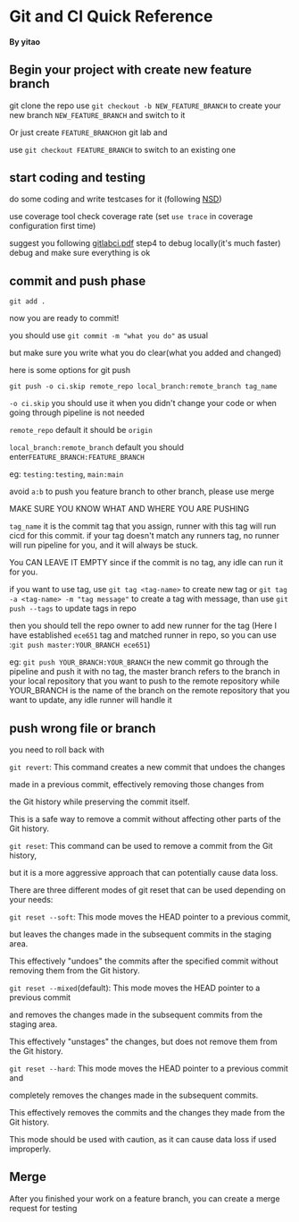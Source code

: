 Git and CI Quick Reference
======================================
#### By yitao
## Begin your project with create new feature branch

git clone the repo
use ```git checkout -b NEW_FEATURE_BRANCH``` to
create your new branch ```NEW_FEATURE_BRANCH``` and switch to it


Or just create ```FEATURE_BRANCH```on git lab and 

use ```git checkout FEATURE_BRANCH``` to switch to an existing one


## start coding and testing
do some coding and write testcases for it (following [NSD](https://gitlab.oit.duke.edu/ys386/ece651-sp23-team8-riskgame/-/blob/main/nsd.md))

use coverage tool check coverage rate (set ```use trace``` in coverage configuration first time)

suggest you following [gitlabci.pdf](https://gitlab.oit.duke.edu/ys386/ece651-sp23-team8-riskgame/-/blob/main/gitlabci.pdf) step4 to debug locally(it's much faster)
debug and make sure everything is ok

## commit and push phase
```git add .```

now you are ready to commit!


you should use ```git commit -m "what you do"```  as usual

but make sure you write what you do clear(what you added and changed)


here is some options for git push


```git push -o ci.skip remote_repo local_branch:remote_branch tag_name```


```-o ci.skip``` you should use it when you didn't change your code
or when going through pipeline is not needed

```remote_repo``` default it should be ```origin```

```local_branch:remote_branch``` default you should enter```FEATURE_BRANCH:FEATURE_BRANCH```

eg: ```testing:testing```, ```main:main```

avoid ```a:b``` to push you feature branch to other branch, please use merge

MAKE SURE YOU KNOW WHAT AND WHERE YOU ARE PUSHING

```tag_name``` it is the commit tag that you assign, runner with this 
tag will run cicd for this commit.
if your tag doesn't match any runners tag, no runner will run pipeline 
for you, and it will always be  stuck. 

You CAN LEAVE IT EMPTY since if the 
commit is no tag, any idle can run it for you. 


if you want to use tag, use ```git tag <tag-name>``` to create new tag
or ```git tag -a <tag-name> -m "tag message"``` to create a tag with
message, than use ```git push --tags``` to update tags in repo


then you should tell the repo owner to add new runner for the tag
(Here I have established ```ece651``` tag and matched runner in repo,
so you can use :```git push master:YOUR_BRANCH ece651```)


eg:
```git push YOUR_BRANCH:YOUR_BRANCH``` the new commit go through the pipeline
and push it with no tag, the master branch refers to the branch in your 
local repository that you want to push to the remote repository
while YOUR_BRANCH is the name of the branch on the remote repository
that you want to update, any idle runner will handle it

## push wrong file or branch
you need to roll back with

```git revert```: This command creates a new commit that undoes the changes 

made in a previous commit, effectively removing those changes from 

the Git history while preserving the commit itself. 

This is a safe way to remove a commit without affecting other parts of the Git history.

```git reset```: This command can be used to remove a commit from the Git history,

but it is a more aggressive approach that can potentially cause data loss. 

There are three different modes of git reset that can be used depending on your needs:

```git reset --soft```: This mode moves the HEAD pointer to a previous commit, 

but leaves the changes made in the subsequent commits in the staging area. 

This effectively "undoes" the commits after the specified commit without removing them from the Git history.

```git reset --mixed```(default): This mode moves the HEAD pointer to a previous commit 

and removes the changes made in the subsequent commits from the staging area. 

This effectively "unstages" the changes, but does not remove them from the Git history.

```git reset --hard```: This mode moves the HEAD pointer to a previous commit and 

completely removes the changes made in the subsequent commits. 

This effectively removes the commits and the changes they made from the Git history.

This mode should be used with caution, as it can cause data loss if used improperly.

## Merge
After you finished your work on a feature branch, you can create a merge request for testing


